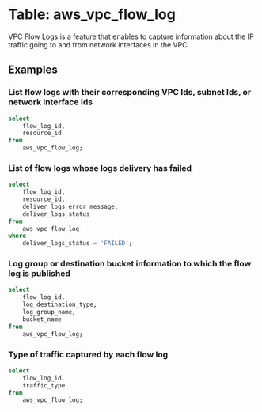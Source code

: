 # Table: aws_vpc_flow_log

VPC Flow Logs is a feature that enables to capture information about the IP traffic going to and from network interfaces in the VPC.

## Examples

### List flow logs with their corresponding VPC Ids, subnet Ids, or network interface Ids

```sql
select
	flow_log_id,
	resource_id
from
	aws_vpc_flow_log;
```


### List of flow logs whose logs delivery has failed

```sql
select
	flow_log_id,
	resource_id,
	deliver_logs_error_message,
	deliver_logs_status
from
	aws_vpc_flow_log
where
	deliver_logs_status = 'FAILED';
```


### Log group or destination bucket information to which the flow log is published

```sql
select
	flow_log_id,
	log_destination_type,
	log_group_name,
	bucket_name
from
	aws_vpc_flow_log;
```


### Type of traffic captured by each flow log

```sql
select
	flow_log_id,
	traffic_type
from
	aws_vpc_flow_log;
```